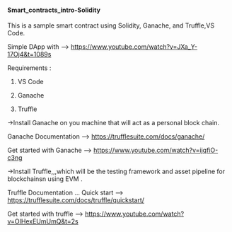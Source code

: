 #### Smart_contracts_intro-Solidity
This is a sample smart contract using Solidity, Ganache, and Truffle,VS Code.

Simple DApp with --> https://www.youtube.com/watch?v=JXa_Y-17Oj4&t=1089s

Requirements :

1. VS Code

2. Ganache

3. Truffle


->Install Ganache on you machine that will act as a personal block chain.

  Ganache Documentation --> https://trufflesuite.com/docs/ganache/

  Get started with Ganache --> https://www.youtube.com/watch?v=ijqfiO-c3ng
  
->Install Truffle,,,which will be the testing framework and asset pipeline for blockchainsn using EVM .

  Truffle Documentation ... Quick start --> https://trufflesuite.com/docs/truffle/quickstart/

  Get started with truffle --> https://www.youtube.com/watch?v=OIHexEUmUmQ&t=2s

  

  
